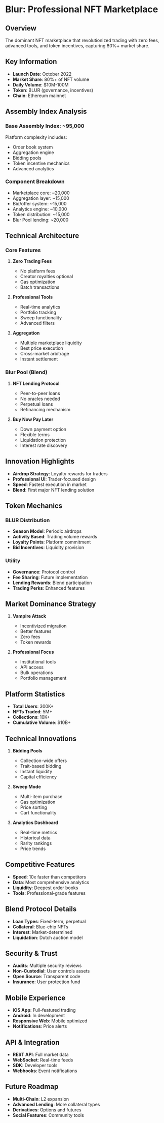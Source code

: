 # Blur: Professional NFT Marketplace

## Overview
The dominant NFT marketplace that revolutionized trading with zero fees, advanced tools, and token incentives, capturing 80%+ market share.

## Key Information
- **Launch Date**: October 2022
- **Market Share**: 80%+ of NFT volume
- **Daily Volume**: $10M-100M
- **Token**: BLUR (governance, incentives)
- **Chain**: Ethereum mainnet

## Assembly Index Analysis

### Base Assembly Index: ~95,000
Platform complexity includes:
- Order book system
- Aggregation engine
- Bidding pools
- Token incentive mechanics
- Advanced analytics

### Component Breakdown
- Marketplace core: ~20,000
- Aggregation layer: ~15,000
- Bid/offer system: ~15,000
- Analytics engine: ~10,000
- Token distribution: ~15,000
- Blur Pool lending: ~20,000

## Technical Architecture

### Core Features
1. **Zero Trading Fees**
   - No platform fees
   - Creator royalties optional
   - Gas optimization
   - Batch transactions

2. **Professional Tools**
   - Real-time analytics
   - Portfolio tracking
   - Sweep functionality
   - Advanced filters

3. **Aggregation**
   - Multiple marketplace liquidity
   - Best price execution
   - Cross-market arbitrage
   - Instant settlement

### Blur Pool (Blend)
1. **NFT Lending Protocol**
   - Peer-to-peer loans
   - No oracles needed
   - Perpetual loans
   - Refinancing mechanism

2. **Buy Now Pay Later**
   - Down payment option
   - Flexible terms
   - Liquidation protection
   - Interest rate discovery

## Innovation Highlights
- **Airdrop Strategy**: Loyalty rewards for traders
- **Professional UI**: Trader-focused design
- **Speed**: Fastest execution in market
- **Blend**: First major NFT lending solution

## Token Mechanics
### BLUR Distribution
- **Season Model**: Periodic airdrops
- **Activity Based**: Trading volume rewards
- **Loyalty Points**: Platform commitment
- **Bid Incentives**: Liquidity provision

### Utility
- **Governance**: Protocol control
- **Fee Sharing**: Future implementation
- **Lending Rewards**: Blend participation
- **Trading Perks**: Enhanced features

## Market Dominance Strategy
1. **Vampire Attack**
   - Incentivized migration
   - Better features
   - Zero fees
   - Token rewards

2. **Professional Focus**
   - Institutional tools
   - API access
   - Bulk operations
   - Portfolio management

## Platform Statistics
- **Total Users**: 300K+
- **NFTs Traded**: 5M+
- **Collections**: 10K+
- **Cumulative Volume**: $10B+

## Technical Innovations
1. **Bidding Pools**
   - Collection-wide offers
   - Trait-based bidding
   - Instant liquidity
   - Capital efficiency

2. **Sweep Mode**
   - Multi-item purchase
   - Gas optimization
   - Price sorting
   - Cart functionality

3. **Analytics Dashboard**
   - Real-time metrics
   - Historical data
   - Rarity rankings
   - Price trends

## Competitive Features
- **Speed**: 10x faster than competitors
- **Data**: Most comprehensive analytics
- **Liquidity**: Deepest order books
- **Tools**: Professional-grade features

## Blend Protocol Details
- **Loan Types**: Fixed-term, perpetual
- **Collateral**: Blue-chip NFTs
- **Interest**: Market-determined
- **Liquidation**: Dutch auction model

## Security & Trust
- **Audits**: Multiple security reviews
- **Non-Custodial**: User controls assets
- **Open Source**: Transparent code
- **Insurance**: User protection fund

## Mobile Experience
- **iOS App**: Full-featured trading
- **Android**: In development
- **Responsive Web**: Mobile optimized
- **Notifications**: Price alerts

## API & Integration
- **REST API**: Full market data
- **WebSocket**: Real-time feeds
- **SDK**: Developer tools
- **Webhooks**: Event notifications

## Future Roadmap
- **Multi-Chain**: L2 expansion
- **Advanced Lending**: More collateral types
- **Derivatives**: Options and futures
- **Social Features**: Community tools